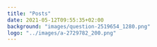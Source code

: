 ```yaml
---
title: "Posts"
date: 2021-05-12T09:55:35+02:00
background: "images/question-2519654_1280.png"
logo: "../images/a-2729782_200.png"
---
```

